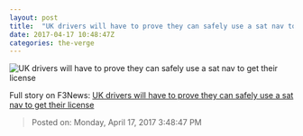 ```yaml
---
layout: post
title:  "UK drivers will have to prove they can safely use a sat nav to get their license"
date: 2017-04-17 10:48:47Z
categories: the-verge
---
```


![UK drivers will have to prove they can safely use a sat nav to get their license](https://cdn0.vox-cdn.com/thumbor/dZDGCYQqfTErWtw_j-moBQM3RbA=/0x106:2040x1254/1600x900/cdn0.vox-cdn.com/uploads/chorus_image/image/54290835/akrales_161221_1335_A_0188_v2.0.0.jpg)




Full story on F3News: [UK drivers will have to prove they can safely use a sat nav to get their license](http://www.f3nws.com/n/vzYuKG)

> Posted on: Monday, April 17, 2017 3:48:47 PM
